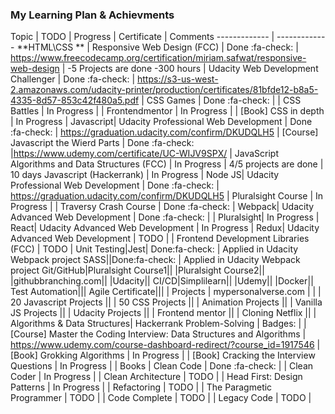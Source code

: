 ### My Learning Plan & Achievments

Topic  | TODO | Progress | Certificate | Comments
------------- | -------------
**HTML\CSS ** | Responsive Web Design (FCC) | Done :fa-check: | https://www.freecodecamp.org/certification/miriam.safwat/responsive-web-design | -5 Projects are done -300 hours
| Udacity Web Development Challenger | Done :fa-check:  | https://s3-us-west-2.amazonaws.com/udacity-printer/production/certificates/81bfde12-b8a5-4335-8d57-853c42f480a5.pdf
| CSS Games |  Done :fa-check: |
| CSS Battles | In Progress |
| Frontendmentor | In Progress |
| [Book] CSS in depth | In Progress |
Javascript| Udacity Professional Web Development | Done :fa-check: | https://graduation.udacity.com/confirm/DKUDQLH5
| [Course] Javascript the Wierd Parts | Done :fa-check: |https://www.udemy.com/certificate/UC-WIJV9SPX/
| JavaScript Algorithms and Data Structures (FCC) | In Progress | 4/5 projects are done
| 10 days Javascript (Hackerrank) | In Progress |
Node JS| Udacity Professional Web Development | Done :fa-check: | https://graduation.udacity.com/confirm/DKUDQLH5
| Pluralsight Course | In Progress |
| Traversy Crash Course | Done :fa-check: |
Webpack| Udacity Advanced Web Development | Done :fa-check: |
| Pluralsight| In Progress |
React| Udacity Advanced Web Development | In Progress |
Redux| Udacity Advanced Web Development | TODO |
| Frontend Development Libraries (FCC) | TODO |
Unit Testing|Jest| Done:fa-check: | Applied in Udacity Webpack project
SASS||Done:fa-check: | Applied in Udacity Webpack project
Git/GitHub|Pluralsight Course1||
|Pluralsight Course2||
|githubbranching.com||
|Udacity||
CI/CD|Simplilearn||
|Udemy||
|Docker||
Test Automation|||
Agile Certificate|||
|
Projects | mypersonalverse.com | |
| 20 Javascript Projects ||
| 50 CSS Projects ||
| Animation Projects ||
| Vanilla JS Projects ||
| Udacity Projects ||
| Frontend mentor ||
| Cloning Netflix ||
|
Algorithms & Data Structures| Hackerrank Problem-Solving | Badges: |
| [Course] Master the Coding Interview: Data Structures and Algorithms | https://www.udemy.com/course-dashboard-redirect/?course_id=1917546
| [Book] Grokking Algorithms | In Progress |
| [Book] Cracking the Interview Questions  | In Progress |
|
Books | Clean Code |  Done :fa-check: |
| Clean Coder | In Progress |
| Clean Architecture | TODO |
| Head First: Design Patterns | In Progress |
| Refactoring | TODO |
| The Paragmetic Programmer   | TODO |
| Code Complete  | TODO |
| Legacy Code  | TODO |
